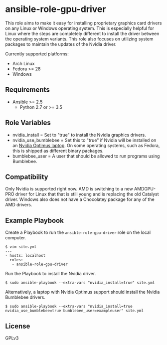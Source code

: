 # ansible-role-gpu-driver

This role aims to make it easy for installing proprietary graphics card drivers on any Linux or Windows operating system. This is especially helpful for Linux where the steps are completely different to install the driver between the operating system variants. This role also focuses on utilizing system packages to maintain the updates of the Nvidia driver.

Currently supported platforms:

* Arch Linux
* Fedora >= 28
* Windows

## Requirements

* Ansible >= 2.5
    * Python 2.7 or >= 3.5

## Role Variables

* nvidia_install = Set to "true" to install the Nvidia graphics drivers.
* nvidia_use_bumblebee = Set this to "true" if Nvidia will be installed on an [Nvidia Optimus laptop](https://www.geforce.com/hardware/technology/optimus/supported-gpus). On some operating systems, such as Fedora, this is shipped as different binary packages.
* bumblebee_user = A user that should be allowed to run programs using Bumblebee.

## Compatibility

Only Nvidia is supported right now. AMD is switching to a new AMDGPU-PRO driver for Linux that that is still young and is replacing the old Catalyst driver. Windows also does not have a Chocolatey package for any of the AMD drivers.

## Example Playbook

Create a Playbook to run the `ansible-role-gpu-driver` role on the local computer.

```
$ vim site.yml
---
- hosts: localhost
  roles:
   - ansible-role-gpu-driver
```

Run the Playbook to install the Nvidia driver.

```
$ sudo ansible-playbook --extra-vars "nvidia_install=true" site.yml
```

Alternatively, a laptop with Nvidia Optimus support should install the Nvidia Bumblebee drivers.

```
$ sudo ansible-playbook --extra-vars "nvidia_install=true nvidia_use_bumblebee=true bumblebee_user=exampleuser" site.yml
```

## License

GPLv3
